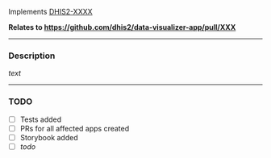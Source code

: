 Implements [DHIS2-XXXX](https://dhis2.atlassian.net/browse/DHIS2-XXXX)

**Relates to https://github.com/dhis2/data-visualizer-app/pull/XXX**

---

### Description

_text_

---

### TODO

-   [ ] Tests added
-   [ ] PRs for all affected apps created
-   [ ] Storybook added
-   [ ] _todo_
